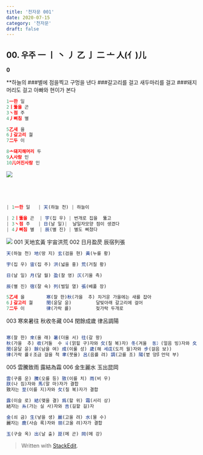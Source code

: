 ```yaml
---
title: '천자문 001'
date: 2020-07-15
category: '천자문'
draft: false
---
```

## 00. 우주    一 丨 丶 丿 乙 亅 二 亠 人(亻)儿
**0**

**하늘의
###별에 점을찍고 구멍을 낸다
###갈고리를 걸고 새두마리를 걸고
###돼지머리도 걸고 아빠와 현이가 본다
```js
1一한 일
2丨뚫을 곤
3丶점 주
4丿삐침 별

5乙새 을
6亅갈고리 궐
7二두 이

8亠돼지해머리 두
9人사람 인
10儿어진사람 인
```
![](https://i.ibb.co/TgwPyGb/02.jpg)
```js
   
 
   

| 1一한 일   | 天(하늘 천) | 하늘이 

| 2丨뚫을 곤  | 宇(집 우) | 번개로 집을  뚫고
| 3丶점 주   | 日(날 일)|  날일자모양 점이 생겼다
| 4丿삐침 별  | 辰(별 진) | 별도 삐쳤다
```
![](https://i.ibb.co/4YMJndQ/Screen-Shot-2020-07-15-at-1-42-19-PM.png)
001 天地玄黃 宇宙洪荒 
002 日月盈昃 辰宿列張
```js
天(하늘 천) 地(땅 지) 玄(검을 현) 黃(누를 황)

宇(집 우) 宙(집 주) 洪(넓을 홍) 荒(거칠 황)

日(날 일) 月(달 월) 盈(찰 영) 仄(기울 측)

辰(별 진) 宿(잘 숙) 列(벌일 열) 張(베풀 장)

```
```js
5乙새 을        寒(찰 한)秋(가을  추) 차거운 가을에는 새를 잡아
6亅갈고리 궐     閏(윤달 윤)         달빛아래 갈고리에 걸어
7二두 이        律(가락 률)         젖가락 두개로 
```
003 寒來暑往 秋收冬藏 
004 閏餘成歲 律呂調陽 
```js

寒(찰 한) 來(올 래) 暑(더울 서) 往(갈 왕)
秋(가을  추) 收(거둘  수 丩(얽힐 구)자와 攵(칠 복)자) 冬(겨울  동冫(얼음 빙)자와 夂(뒤져 올 치)) 藏(감출  장)
閏(윤달 윤) 餘(남을 여) 成(이룰 성) 歲(해 세戉(도끼 월)자와 步(걸음 보))
律(가락 률彳조금 걸을 척 聿(붓율) 呂(음률 려) 調(고를 조) 陽(볕 양阝언덕 부)
```
005 雲騰致雨 露結為霜 
006 金生麗水 玉出昆岡 
```js
雲(구름 운) 騰(오를 등) 致(이를 치) 雨(비 우)
朕(나 짐)자와 馬(말 마)자가 결합
致자는 至(이를 지)자와 攵(칠 복)자가 결합

露(이슬 로) 結(맺을 결) 爲(할 위) 霜(서리 상)
結자는 糸(가는 실 사)자와 吉(길할 길)자

金(쇠 금) 生(낳을 생) 麗(고울 려) 水(물 수)
麗자는 鹿(사슴 록)자와 丽(고울 려)자가 결합

玉(구슬 옥) 出(날 출) 崑(메 곤) 岡(메 강)

```

> Written with [StackEdit](https://stackedit.io/).
<!--stackedit_data:
eyJoaXN0b3J5IjpbMTM5MzQ0NzQ2MSwtMjk2NjA4NTM5LC0xND
U0MDU4MjQzXX0=
-->